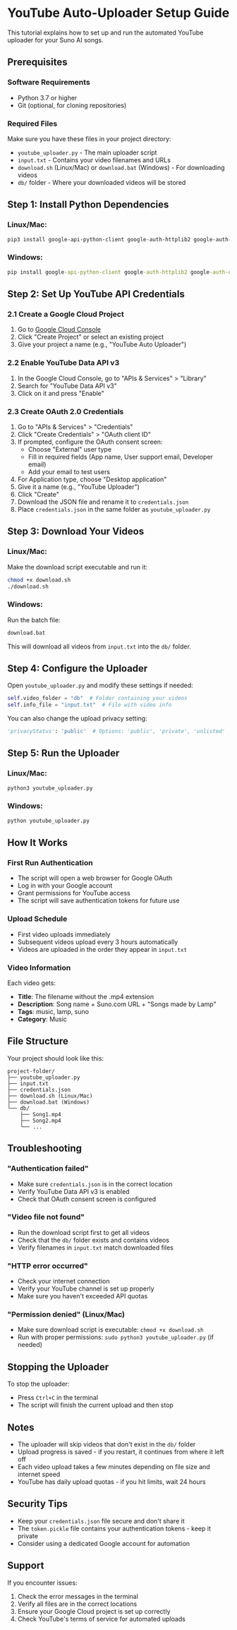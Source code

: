 # YouTube Auto-Uploader Setup Guide

This tutorial explains how to set up and run the automated YouTube uploader for your Suno AI songs.

## Prerequisites

### Software Requirements
- Python 3.7 or higher
- Git (optional, for cloning repositories)

### Required Files
Make sure you have these files in your project directory:
- `youtube_uploader.py` - The main uploader script
- `input.txt` - Contains your video filenames and URLs
- `download.sh` (Linux/Mac) or `download.bat` (Windows) - For downloading videos
- `db/` folder - Where your downloaded videos will be stored

## Step 1: Install Python Dependencies

### Linux/Mac:
```bash
pip3 install google-api-python-client google-auth-httplib2 google-auth-oauthlib schedule
```

### Windows:
```cmd
pip install google-api-python-client google-auth-httplib2 google-auth-oauthlib schedule
```

## Step 2: Set Up YouTube API Credentials

### 2.1 Create a Google Cloud Project
1. Go to [Google Cloud Console](https://console.cloud.google.com/)
2. Click "Create Project" or select an existing project
3. Give your project a name (e.g., "YouTube Auto Uploader")

### 2.2 Enable YouTube Data API v3
1. In the Google Cloud Console, go to "APIs & Services" > "Library"
2. Search for "YouTube Data API v3"
3. Click on it and press "Enable"

### 2.3 Create OAuth 2.0 Credentials
1. Go to "APIs & Services" > "Credentials"
2. Click "Create Credentials" > "OAuth client ID"
3. If prompted, configure the OAuth consent screen:
   - Choose "External" user type
   - Fill in required fields (App name, User support email, Developer email)
   - Add your email to test users
4. For Application type, choose "Desktop application"
5. Give it a name (e.g., "YouTube Uploader")
6. Click "Create"
7. Download the JSON file and rename it to `credentials.json`
8. Place `credentials.json` in the same folder as `youtube_uploader.py`

## Step 3: Download Your Videos

### Linux/Mac:
Make the download script executable and run it:
```bash
chmod +x download.sh
./download.sh
```

### Windows:
Run the batch file:
```cmd
download.bat
```

This will download all videos from `input.txt` into the `db/` folder.

## Step 4: Configure the Uploader

Open `youtube_uploader.py` and modify these settings if needed:

```python
self.video_folder = "db"  # Folder containing your videos
self.info_file = "input.txt"  # File with video info
```

You can also change the upload privacy setting:
```python
'privacyStatus': 'public'  # Options: 'public', 'private', 'unlisted'
```

## Step 5: Run the Uploader

### Linux/Mac:
```bash
python3 youtube_uploader.py
```

### Windows:
```cmd
python youtube_uploader.py
```

## How It Works

### First Run Authentication
- The script will open a web browser for Google OAuth
- Log in with your Google account
- Grant permissions for YouTube access
- The script will save authentication tokens for future use

### Upload Schedule
- First video uploads immediately
- Subsequent videos upload every 3 hours automatically
- Videos are uploaded in the order they appear in `input.txt`

### Video Information
Each video gets:
- **Title**: The filename without the .mp4 extension
- **Description**: Song name + Suno.com URL + "Songs made by Lamp"
- **Tags**: music, lamp, suno
- **Category**: Music

## File Structure

Your project should look like this:
```
project-folder/
├── youtube_uploader.py
├── input.txt
├── credentials.json
├── download.sh (Linux/Mac)
├── download.bat (Windows)
└── db/
    ├── Song1.mp4
    ├── Song2.mp4
    └── ...
```

## Troubleshooting

### "Authentication failed"
- Make sure `credentials.json` is in the correct location
- Verify YouTube Data API v3 is enabled
- Check that OAuth consent screen is configured

### "Video file not found"
- Run the download script first to get all videos
- Check that the `db/` folder exists and contains videos
- Verify filenames in `input.txt` match downloaded files

### "HTTP error occurred"
- Check your internet connection
- Verify your YouTube channel is set up properly
- Make sure you haven't exceeded API quotas

### "Permission denied" (Linux/Mac)
- Make sure download script is executable: `chmod +x download.sh`
- Run with proper permissions: `sudo python3 youtube_uploader.py` (if needed)

## Stopping the Uploader

To stop the uploader:
- Press `Ctrl+C` in the terminal
- The script will finish the current upload and then stop

## Notes

- The uploader will skip videos that don't exist in the `db/` folder
- Upload progress is saved - if you restart, it continues from where it left off
- Each video upload takes a few minutes depending on file size and internet speed
- YouTube has daily upload quotas - if you hit limits, wait 24 hours

## Security Tips

- Keep your `credentials.json` file secure and don't share it
- The `token.pickle` file contains your authentication tokens - keep it private
- Consider using a dedicated Google account for automation

## Support

If you encounter issues:
1. Check the error messages in the terminal
2. Verify all files are in the correct locations
3. Ensure your Google Cloud project is set up correctly
4. Check YouTube's terms of service for automated uploads
